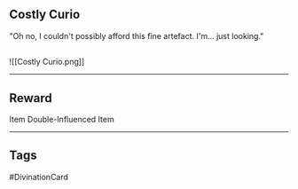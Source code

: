 ## Costly Curio
"Oh no, I couldn't possibly afford this fine artefact. I'm... just looking."
## 
![[Costly Curio.png]]

---
## Reward
Item
Double-Influenced Item

---
## Tags
#DivinationCard